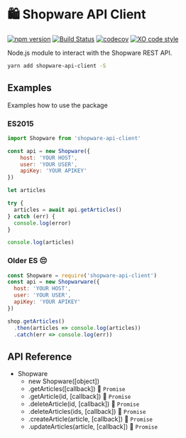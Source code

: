 # 🛍 Shopware API Client

[![npm version](https://badge.fury.io/js/shopware-api-client.svg)](https://badge.fury.io/js/shopware-api-client)
[![Build Status](https://travis-ci.org/apertureless/shopware-api-client.svg?branch=master)](https://travis-ci.org/apertureless/shopware-api-client)
[![codecov](https://codecov.io/gh/apertureless/shopware-api-client/branch/master/graph/badge.svg)](https://codecov.io/gh/apertureless/shopware-api-client)
[![XO code style](https://img.shields.io/badge/code_style-XO-5ed9c7.svg)](https://github.com/sindresorhus/xo)

Node.js module to interact with the Shopware REST API.

```bash
yarn add shopware-api-client -S
```

## Examples
Examples how to use the package

### ES2015

```javascript
import Shopware from 'shopware-api-client'

const api = new Shopware({
    host: 'YOUR HOST',
    user: 'YOUR USER',
    apiKey: 'YOUR APIKEY'
})

let articles

try {
  articles = await api.getArticles()
} catch (err) {
  console.log(error)
}

console.log(articles)
```

### Older ES 😔

```javascript
const Shopware = require('shopware-api-client')
const api = new Shopwarware({
  host: 'YOUR HOST',
  user: 'YOUR USER',
  apiKey: 'YOUR APIKEY'
})

shop.getArticles()
  .then(articles => console.log(articles))
  .catch(err => console.log(err))

```

## API Reference

- Shopware
  - new Shopware([object])
  - .getArticles([callback]) 🔀 `Promise`
  - .getArticle(id, [callback]) 🔀 `Promise`
  - .deleteArticle(id, [callback]) 🔀 `Promise`
  - .deleteArticles(ids, [callback]) 🔀 `Promise`
  - .createArticle(article, [callback]) 🔀 `Promise`
  - .updateArticles(article, [callback]) 🔀 `Promise`
